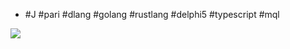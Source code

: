 - #J #pari #dlang #golang #rustlang #delphi5 #typescript #mql

<!---p align="center"--->
  <img src="https://projecteuler.net/profile/mavotroky.png">
<!---/p--->

<!--- p align="center"><img src="http://stackexchange.com/users/flair/753457.png"></p--->

<!---
menjaraz/menjaraz is a ✨ special ✨ repository because its `README.md` (this file) appears on your GitHub profile.
You can click the Preview link to take a look at your changes.
--->
